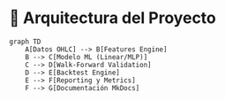 # 🧱 Arquitectura del Proyecto

```mermaid
graph TD
    A[Datos OHLC] --> B[Features Engine]
    B --> C[Modelo ML (Linear/MLP)]
    C --> D[Walk-Forward Validation]
    D --> E[Backtest Engine]
    E --> F[Reporting y Metrics]
    F --> G[Documentación MkDocs]
